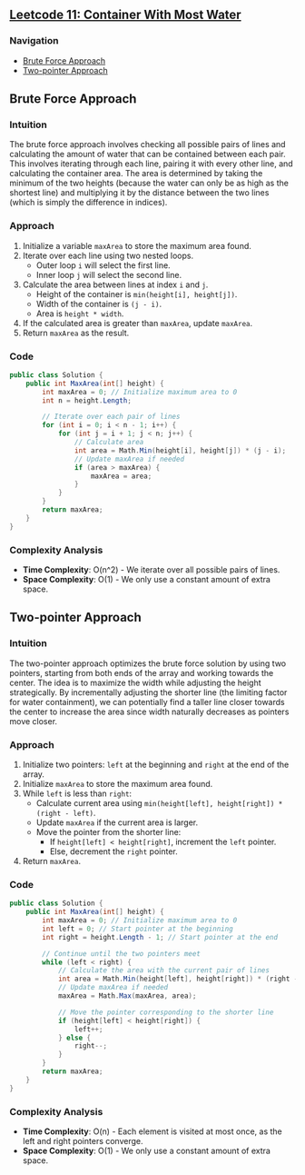 ## [Leetcode 11: Container With Most Water](https://leetcode.com/problems/container-with-most-water/)

### Navigation
- [Brute Force Approach](#brute-force-approach)
- [Two-pointer Approach](#two-pointer-approach)

## Brute Force Approach

### Intuition
The brute force approach involves checking all possible pairs of lines and calculating the amount of water that can be contained between each pair. This involves iterating through each line, pairing it with every other line, and calculating the container area. The area is determined by taking the minimum of the two heights (because the water can only be as high as the shortest line) and multiplying it by the distance between the two lines (which is simply the difference in indices).

### Approach
1. Initialize a variable `maxArea` to store the maximum area found.
2. Iterate over each line using two nested loops.
   - Outer loop `i` will select the first line.
   - Inner loop `j` will select the second line.
3. Calculate the area between lines at index `i` and `j`.
   - Height of the container is `min(height[i], height[j])`.
   - Width of the container is `(j - i)`.
   - Area is `height * width`.
4. If the calculated area is greater than `maxArea`, update `maxArea`.
5. Return `maxArea` as the result.

### Code
```csharp
public class Solution {
    public int MaxArea(int[] height) {
        int maxArea = 0; // Initialize maximum area to 0
        int n = height.Length;

        // Iterate over each pair of lines
        for (int i = 0; i < n - 1; i++) {
            for (int j = i + 1; j < n; j++) {
                // Calculate area
                int area = Math.Min(height[i], height[j]) * (j - i);
                // Update maxArea if needed
                if (area > maxArea) {
                    maxArea = area;
                }
            }
        }
        return maxArea;
    }
}
```

### Complexity Analysis
- **Time Complexity**: O(n^2) - We iterate over all possible pairs of lines.
- **Space Complexity**: O(1) - We only use a constant amount of extra space.

## Two-pointer Approach

### Intuition
The two-pointer approach optimizes the brute force solution by using two pointers, starting from both ends of the array and working towards the center. The idea is to maximize the width while adjusting the height strategically. By incrementally adjusting the shorter line (the limiting factor for water containment), we can potentially find a taller line closer towards the center to increase the area since width naturally decreases as pointers move closer.

### Approach
1. Initialize two pointers: `left` at the beginning and `right` at the end of the array.
2. Initialize `maxArea` to store the maximum area found.
3. While `left` is less than `right`:
   - Calculate current area using `min(height[left], height[right]) * (right - left)`.
   - Update `maxArea` if the current area is larger.
   - Move the pointer from the shorter line:
     - If `height[left] < height[right]`, increment the `left` pointer.
     - Else, decrement the `right` pointer.
4. Return `maxArea`.

### Code
```csharp
public class Solution {
    public int MaxArea(int[] height) {
        int maxArea = 0; // Initialize maximum area to 0
        int left = 0; // Start pointer at the beginning
        int right = height.Length - 1; // Start pointer at the end

        // Continue until the two pointers meet
        while (left < right) {
            // Calculate the area with the current pair of lines
            int area = Math.Min(height[left], height[right]) * (right - left);
            // Update maxArea if needed
            maxArea = Math.Max(maxArea, area);

            // Move the pointer corresponding to the shorter line
            if (height[left] < height[right]) {
                left++;
            } else {
                right--;
            }
        }
        return maxArea;
    }
}
```

### Complexity Analysis
- **Time Complexity**: O(n) - Each element is visited at most once, as the left and right pointers converge.
- **Space Complexity**: O(1) - We only use a constant amount of extra space.

